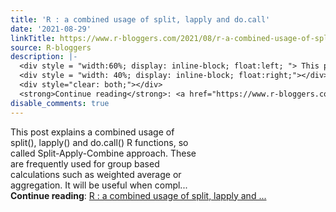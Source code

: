 ```yaml
---
title: 'R : a combined usage of split, lapply and do.call'
date: '2021-08-29'
linkTitle: https://www.r-bloggers.com/2021/08/r-a-combined-usage-of-split-lapply-and-do-call/
source: R-bloggers
description: |-
  <div style = "width:60%; display: inline-block; float:left; "> This post explains a combined usage of split(), lapply() and do.call() R functions, so called Split-Apply-Combine approach. These are frequently used for group based calculations such as weighted average or aggregation. It will be useful when compl...</div>
  <div style = "width: 40%; display: inline-block; float:right;"></div>
  <div style="clear: both;"></div>
  <strong>Continue reading</strong>: <a href="https://www.r-bloggers.com/2021/08/r-a-combined-usage-of-split-lapply-and-do-call/">R : a combined usage of split, lapply and ...
disable_comments: true
---
```

<div style = "width:60%; display: inline-block; float:left; "> This post explains a combined usage of split(), lapply() and do.call() R functions, so called Split-Apply-Combine approach. These are frequently used for group based calculations such as weighted average or aggregation. It will be useful when compl...</div>
<div style = "width: 40%; display: inline-block; float:right;"></div>
<div style="clear: both;"></div>
<strong>Continue reading</strong>: <a href="https://www.r-bloggers.com/2021/08/r-a-combined-usage-of-split-lapply-and-do-call/">R : a combined usage of split, lapply and ...